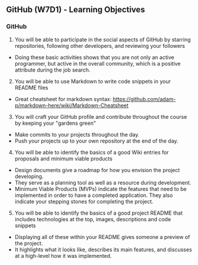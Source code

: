 ## GitHub (W7D1) - Learning Objectives

### GitHub
1. You will be able to participate in the social aspects of GitHub by starring repositories, following other developers, and reviewing your followers
  - Doing these basic activities shows that you are not only an active programmer, but active in the overall community, which is a positive attribute during the job search.

2. You will be able to use Markdown to write code snippets in your README files
  - Great cheatsheet for markdown syntax: https://github.com/adam-p/markdown-here/wiki/Markdown-Cheatsheet

3. You will craft your GitHub profile and contribute throughout the course by keeping your "gardens green"
  - Make commits to your projects throughout the day.
  - Push your projects up to your own repository at the end of the day.

4. You will be able to identify the basics of a good Wiki entries for proposals and minimum viable products
  - Design documents give a roadmap for how you envision the project developing.
  - They serve as a planning tool as well as a resource during development.
  - Minimum Viable Products (MVPs) indicate the features that need to be implemented in order to have a completed application. They also indicate your stepping stones for completing the project.

5. You will be able to identify the basics of a good project README that includes technologies at the top, images, descriptions and code snippets
  - Displaying all of these within your README gives someone a preview of the project.
  - It highlights what it looks like, describes its main features, and discusses at a high-level how it was implemented.
  